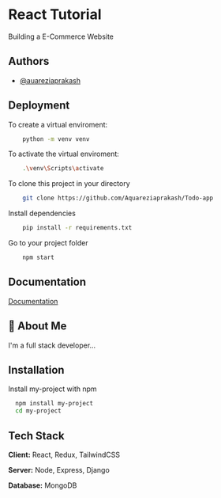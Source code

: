 
# React Tutorial
 Building a E-Commerce Website






## Authors

- [@auareziaprakash](https://github.com/Aquareziaprakash)




## Deployment


To create a virtual enviroment:
```bash
    python -m venv venv
```
To activate the virtual enviroment:
```bash
    .\venv\Scripts\activate
```
To clone this project in your directory
```bash
    git clone https://github.com/Aquareziaprakash/Todo-app
```
Install dependencies
```bash
    pip install -r requirements.txt
```
Go to your project folder
```bash
    npm start
```


## Documentation

[Documentation](link)


## 🚀 About Me
I'm a full stack developer...


## Installation

Install my-project with npm

```bash
  npm install my-project
  cd my-project
```
    
## Tech Stack

**Client:** React, Redux, TailwindCSS

**Server:** Node, Express, Django

**Database:** MongoDB

